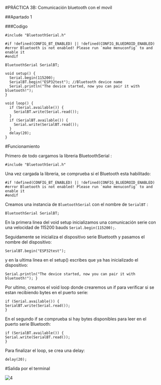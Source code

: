 #PRÁCTICA 3B: Comunicación bluetooth con el movil

##Apartado 1

###Codigo

```
#include "BluetoothSerial.h"

#if !defined(CONFIG_BT_ENABLED) || !defined(CONFIG_BLUEDROID_ENABLED)
#error Bluetooth is not enabled! Please run `make menuconfig` to and enable it
#endif

BluetoothSerial SerialBT;

void setup() {
  Serial.begin(115200);
  SerialBT.begin("ESP32test"); //Bluetooth device name
  Serial.println("The device started, now you can pair it with bluetooth!");
}

void loop() {
  if (Serial.available()) {
    SerialBT.write(Serial.read());
  }
  if (SerialBT.available()) {
    Serial.write(SerialBT.read());
  }
  delay(20);
}
```

#Funcionamiento

Primero de todo cargamos la libreria BluetoothSerial :

`#include "BluetoothSerial.h"`

Una vez cargada la libreria, se comprueba si el Bluetooth esta habilitado:

```
#if !defined(CONFIG_BT_ENABLED) || !defined(CONFIG_BLUEDROID_ENABLED)
#error Bluetooth is not enabled! Please run `make menuconfig` to and enable it
#endif
```
Creamos una instancia de `BluetoothSerial` con el nombre de `SerialBT` :

`BluetoothSerial SerialBT;`

En la primera linea del void setup inicializamos una comunicación serie con una velocidad de 115200 bauds `Serial.begin(115200);`.

Seguidamente se inicializa el dispositivo serie Bluetooth y pasamos el nombre del dispositivo:

`SerialBT.begin("ESP32test");`

y en la ultima linea en el setup() escribes que ya has inicializado el dispositivo:

`
Serial.println("The device started, now you can pair it with bluetooth!");
}
`

Por ultimo, creamos el void loop donde crearemos un if para verificar si se estan recibiendo bytes en el puerto serie:

```
if (Serial.available()) {
SerialBT.write(Serial.read());
}
```

En el segundo if se comprueba si hay bytes disponibles para leer en el puerto serie Bluetooth:

```
if (SerialBT.available()) {
Serial.write(SerialBT.read());
}
```

Para finalizar el loop, se crea una delay:

`delay(20);`

#Salida por el terminal


![4](https://i.ibb.co/8br1mLd/Salida.jpg)



